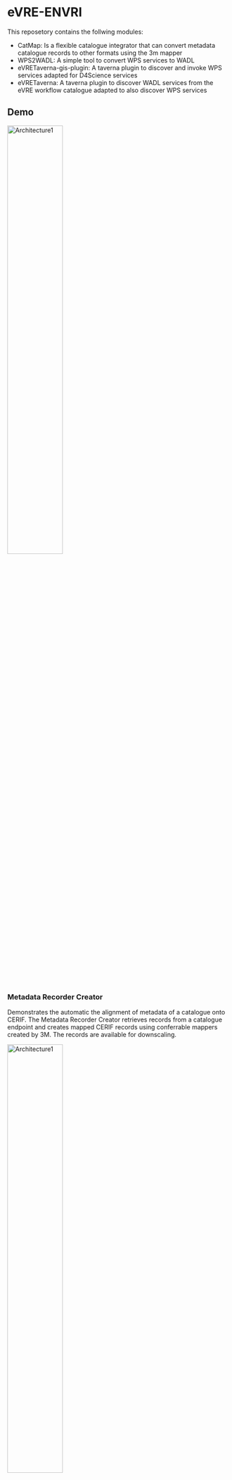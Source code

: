 # eVRE-ENVRI
This reposetory contains the follwing modules: 

* CatMap: Is a flexible catalogue integrator that can convert metadata catalogue records to other formats using the 3m mapper
* WPS2WADL: A simple tool to convert WPS services to WADL
* eVRETaverna-gis-plugin: A taverna plugin to discover and invoke WPS services adapted for D4Science services 
* eVRETaverna: A taverna plugin to discover WADL services from the eVRE workflow catalogue adapted to also discover WPS services 


## Demo
<img src="https://raw.githubusercontent.com/QCAPI-DRIP/eVRE-ENVRI_Blocks/master/images/EVRE-ENVRIPLUS-Demo-0928.png" alt="Architecture1" width="50%"/>


### Metadata Recorder Creator
Demonstrates the automatic the alignment of metadata of a catalogue onto CERIF. The Metadata Recorder Creator retrieves records from a catalogue endpoint and creates mapped CERIF records using conferrable mappers created by 3M. The records are available for downscaling.  

<img src="https://raw.githubusercontent.com/QCAPI-DRIP/eVRE-ENVRI_Blocks/master/images/demo1Arch.png" alt="Architecture1" width="50%"/>


A demo can be found here: http://drip.vlan400.uvalight.net:8083/catalogue_mapper/index1.html

### CERIF Community Cataloge Manager
Demonstrates how to dynamically load heterogeneous data catalogues into semantic triple stores. A catalogue endpoint is provided 
and the MRCreator is configured using  mapping file, created by 3M. Next, a the converted records are loaded in the search engine. 


<img src="https://raw.githubusercontent.com/QCAPI-DRIP/eVRE-ENVRI_Blocks/master/images/demo2Arch.png" alt="Architecture2" width="50%"/>

A demo can be found here: http://drip.vlan400.uvalight.net:8083/catalogue_mapper/index2.html

### Provenance Context Integrator 
Demonstrates the integration of distributed provenance information of a workflow. The 
Provenance Context Integrator allows to load workflow execution results, Prov based provenance, service logs create CERIF based contextual description and perform simple queries

<img src="https://raw.githubusercontent.com/QCAPI-DRIP/eVRE-ENVRI_Blocks/master/images/demo3Arch.png" alt="Architecture3" width="50%"/>

A demo can be found here: http://drip.vlan400.uvalight.net:8083/catalogue_mapper/index3.html

